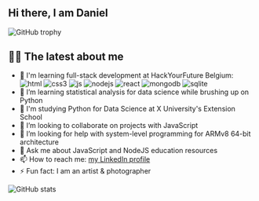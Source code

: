 #

## Hi there, I am Daniel

![GitHub trophy](https://github-profile-trophy.vercel.app/?username=danielhalasz&theme=onedark&margin-w=15&margin-h=15&column=7)

## 👨‍💻 The latest about me 

- 🔭 I'm learning full-stack development at HackYourFuture Belgium:  
![html](https://img.shields.io/badge/html5%20-%23E34F26.svg?&style=for-the-badge&logo=html5&logoColor=white)
![css3](https://img.shields.io/badge/css3%20-%231572B6.svg?&style=for-the-badge&logo=css3&logoColor=white)
![js](https://img.shields.io/badge/javascript%20-%23323330.svg?&style=for-the-badge&logo=javascript&logoColor=%23F7DF1E)
![nodejs](https://img.shields.io/badge/node.js%20-%2343853D.svg?&style=for-the-badge&logo=node.js&logoColor=white)
![react](https://img.shields.io/badge/react%20-%2320232a.svg?&style=for-the-badge&logo=react&logoColor=%2361DAFB)
![mongodb](https://img.shields.io/badge/MongoDB-%234ea94b.svg?&style=for-the-badge&logo=mongodb&logoColor=white)
![sqlite](https://img.shields.io/badge/SQLite-%234ea94b.svg?&style=for-the-badge&logo=sqlite&logoColor=white)
- 🔭 I’m learning statistical analysis for data science while brushing up on Python
- 🏫 I'm studying Python for Data Science at X University's Extension School 
- 👯 I’m looking to collaborate on projects with JavaScript
- 🤔 I’m looking for help with system-level programming for ARMv8 64-bit architecture
- 💬 Ask me about JavaScript and NodeJS education resources
- 📫 How to reach me: [my LinkedIn profile](https://linkedin.com/in/danielhalaszphotography)
- ⚡ Fun fact: I am an artist & photographer

![GitHub stats](https://github-readme-stats.vercel.app/api?username=danielhalasz&show_icons=true&theme=onedark&width=810)

<!--
**danielhalasz/danielhalasz** is a ✨ _special_ ✨ repository because its `README.md` (this file) appears on your GitHub profile.
-->
